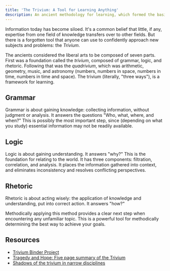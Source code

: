 ```yaml
---
title: 'The Trivium: A Tool for Learning Anything'
description: An ancient methodology for learning, which formed the basis of classical education in the Middle Ages and Rennaisance.
---
```


Information today has become siloed. It's a common belief that little, if any, expertise from one field of knowledge transfers over to other fields. But there is a forgotten tool that anyone can use to confidently approach new subjects and problems: the _Trivium_.

The ancients considered the liberal arts to be composed of seven parts. First was a foundation called the _trivium_, composed of grammar, logic, and rhetoric. Following that was the _quadrivium_, which was arithmetic, geometry, music, and astronomy (numbers, numbers in space, numbers in time, numbers in time and space). The trivium (literally, "three ways"), is a framework for learning.

## Grammar
Grammar is about gaining knowledge: collecting information, without judgment or analysis. It answers the questions "Who, what, where, and when?" This is possibly the most important step, since (depending on what you study) essential information may not be readily available.

## Logic
Logic is about gaining understanding. It answers "why?" This is the foundation for relating to the world. It has three components: filtration, correlation, and analysis. It places the information gathered into context, and eliminates inconsistency and resolves conflicting perspectives.

## Rhetoric
Rhetoric is about acting wisely: the application of knowledge and understanding, put into correct action. It answers "how?"

Methodically applying this method provides a clear next step when encountering any unfamiliar topic. This is a powerful tool for methodically determining the best way to achieve your goals.

## Resources

- [Trivium Binder Project](https://triviumbinder.blogspot.com/)
- [Tragedy and Hope: Five page summary of the Trivium](http://www.scribd.com/doc/59477946/Trivium-Method-of-Critical-Thinking-and-Creative-Problem-Solving)
- [Shadows of the trivium in narrow disciplines](https://www.scribd.com/document/33744483/Trivium-Method-of-Thinking-vs-Other-Methodologies)
